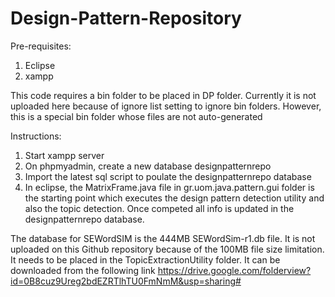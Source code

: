 # Design-Pattern-Repository

Pre-requisites:
1. Eclipse
2. xampp

This code requires a bin folder to be placed in DP folder.
Currently it is not uploaded here because of ignore list setting to ignore bin folders. However, this is a special bin folder whose files are not auto-generated

Instructions:
1. Start xampp server
2. On phpmyadmin, create a new database designpatternrepo
3. Import the latest sql script to poulate the designpatternrepo database
4. In eclipse, the MatrixFrame.java file in gr.uom.java.pattern.gui folder is the starting point which executes the design pattern detection utility and also the topic detection. Once competed all info is updated in the designpatternrepo database.


The database for SEWordSIM is the 444MB SEWordSim-r1.db file. It is not uploaded on this Github repository because of the 100MB file size limitation. It needs to be placed in the TopicExtractionUtility folder. It can be downloaded from the following link
https://drive.google.com/folderview?id=0B8cuz9Ureg2bdEZRTlhTU0FmNmM&usp=sharing#

